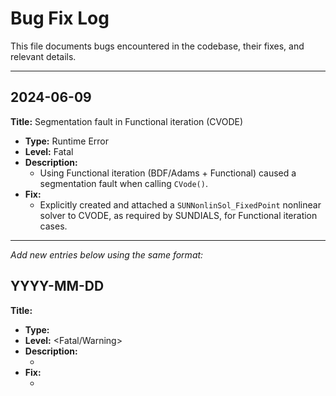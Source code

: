 # Bug Fix Log

This file documents bugs encountered in the codebase, their fixes, and relevant details.

---

## 2024-06-09
**Title:** Segmentation fault in Functional iteration (CVODE)

- **Type:** Runtime Error
- **Level:** Fatal
- **Description:**
  - Using Functional iteration (BDF/Adams + Functional) caused a segmentation fault when calling `CVode()`.
- **Fix:**
  - Explicitly created and attached a `SUNNonlinSol_FixedPoint` nonlinear solver to CVODE, as required by SUNDIALS, for Functional iteration cases.

---

_Add new entries below using the same format:_

## YYYY-MM-DD
**Title:** <Bug Title>

- **Type:** <Type>
- **Level:** <Fatal/Warning>
- **Description:**
  - <Describe the bug and how it manifested>
- **Fix:**
  - <Describe the fix applied> 